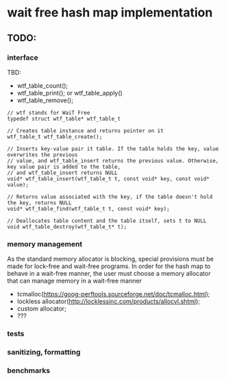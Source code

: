 # wait free hash map implementation

## TODO:
### interface

TBD: 
- wtf_table_count();
- wtf_table_print(); or wtf_table_apply()
- wtf_table_remove();

```
// wtf stands for WaiT Free
typedef struct wtf_table* wtf_table_t

// Creates table instance and returns pointer on it
wtf_table_t wtf_table_create();

// Inserts key-value pair it table. If the table holds the key, value overwrites the previous
// value, and wtf_table_insert returns the previous value. Otherwise, key value pair is added to the table, 
// and wtf_table_insert returns NULL
void* wtf_table_insert(wtf_table_t t, const void* key, const void* value);

// Returns value associated with the key, if the table doesn't hold the key, returns NULL
void* wtf_table_find(wtf_table_t t, const void* key);

// Deallocates table content and the table itself, sets t to NULL
void wtf_table_destroy(wtf_table_t* t);
```

### memory management
As the standard memory allocator is blocking, special provisions must be made for lock-free and
wait-free programs. In order for the hash map to behave in a wait-free manner, the user must choose 
a memory allocator that can manage memory in a wait-free manner

- tcmalloc(https://goog-perftools.sourceforge.net/doc/tcmalloc.html);
- lockless allocator(http://locklessinc.com/products/allocvl.shtml);
- custom allocator;
- ???

### tests
### sanitizing, formatting
### benchmarks
